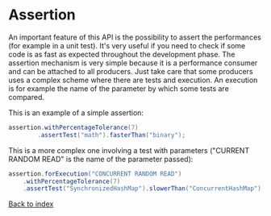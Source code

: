 # Assertion

An important feature of this API is the possibility to assert the performances
(for example in a unit test).
It's very useful if you need to check if some code is as fast as expected
throughout the development phase. The assertion mechanism is very simple
because it is a performance consumer and can be attached to all producers.
Just take care that some producers uses a complex scheme where there are tests
and execution. An execution is for example the name of the parameter by which
some tests are compared.

This is an example of a simple assertion:
```java
assertion.withPercentageTolerance(7)
        .assertTest("math").fasterThan("binary");
```

This is a more complex one involving a test with parameters
("CURRENT RANDOM READ" is the name of the parameter passed):
```java
assertion.forExecution("CONCURRENT RANDOM READ")
    .withPercentageTolerance(7)
    .assertTest("SynchronizedHashMap").slowerThan("ConcurrentHashMap");
```

[Back to index](documentation_index.md)